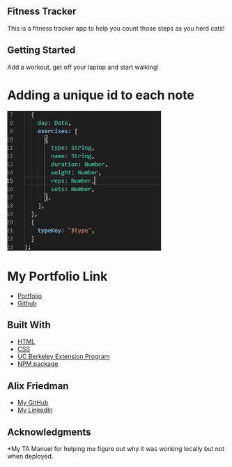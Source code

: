 ## Fitness Tracker
This is a fitness tracker app to help you count those steps as you herd cats!

## Getting Started

Add a workout, get off your laptop and start walking!

# Adding a unique id to each note
![Code Snippet](snip.png)


# My Portfolio Link
* [Portfolio](https://alix1713.github.io/alix/)
* [Github](https://www.github.com/Alix1713/alix)

## Built With

* [HTML](https://www.w3schools.com/html/html_intro.asp)
* [CSS](https://css-tricks.com/snippets/css/complete-guide-grid/)
* [UC Berkeley Extension Program](https://extension.berkeley.edu/)
* [NPM package](https://www.npmjs.com/package/uuid)

## Alix Friedman

* [My GitHub](https://www.github.com/Alix1713)
* [My LinkedIn](https://www.linkedin.com/in/alix1713)


## Acknowledgments

*My TA Manuel for helping me figure out why it was working locally but not when deployed.
